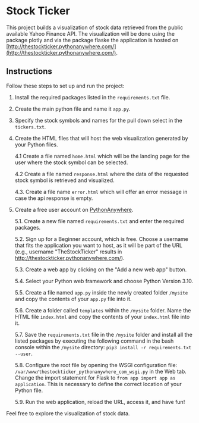 # Stock Ticker

This project builds a visualization of stock data retrieved from the public available Yahoo Finance API. The visualization will be done using the package plotly and via the package flaske the application is hosted on [http://thestockticker.pythonanywhere.com/](http://thestockticker.pythonanywhere.com/).

## Instructions

Follow these steps to set up and run the project:

1. Install the required packages listed in the `requirements.txt` file.

2. Create the main python file and name it `app.py`.

3. Specify the stock symbols and names for the pull down select in the `tickers.txt`.

4. Create the HTML files that will host the web visualization generated by your Python files.

   4.1 Create a file named `home.html` which will be the landing page for the user where the stock symbol can be selected.

   4.2 Create a file named `response.html` where the data of the requested stock symbol is retrieved and visualized.

   4.3. Create a file name `error.html` which will offer an error message in case the api response is empty.

5. Create a free user account on [PythonAnywhere](https://www.pythonanywhere.com/).

   5.1. Create a new file named `requirements.txt` and enter the required packages.

   5.2. Sign up for a Beginner account, which is free. Choose a username that fits the application you want to host, as it will be part of the URL (e.g., username "TheStockTicker" results in http://thestockticker.pythonanywhere.com/).

   5.3. Create a web app by clicking on the "Add a new web app" button.

   5.4. Select your Python web framework and choose Python Version 3.10.

   5.5. Create a file named `app.py` inside the newly created folder `/mysite` and copy the contents of your `app.py` file into it.

   5.6. Create a folder called `templates` within the `/mysite` folder. Name the HTML file `index.html` and copy the contents of your `index.html` file into it.

   5.7. Save the `requirements.txt` file in the `/mysite` folder and install all the listed packages by executing the following command in the bash console within the `/mysite` directory: `pip3 install -r requirements.txt --user`.

   5.8. Configure the root file by opening the WSGI configuration file: `/var/www/thestockticker_pythonanywhere_com_wsgi.py` in the Web tab. Change the import statement for Flask to `from app import app as application`. This is necessary to define the correct location of your Python file.

   5.9. Run the web application, reload the URL, access it, and have fun!

Feel free to explore the visualization of stock data.

